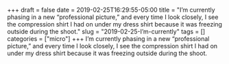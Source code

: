 +++draft = falsedate = 2019-02-25T16:29:55-05:00title = "I’m currently phasing in a new “professional picture,” and every time I look closely, I see the compression shirt I had on under my dress shirt because it was freezing outside during the shoot."slug = "2019-02-25-I’m-currently"tags = []categories = ["micro"]+++I’m currently phasing in a new “professional picture,” and every time I look closely, I see the compression shirt I had on under my dress shirt because it was freezing outside during the shoot.